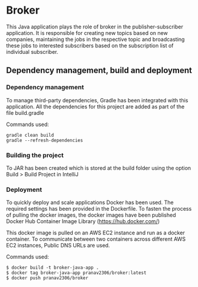 # Broker

This Java application plays the role of broker in the publisher-subscriber application. It is responsible for creating new topics based on new companies, maintaining the jobs in the respective topic and broadcasting these jobs to interested subscribers based on the subscription list of individual subscriber.

## Dependency management, build and deployment

### Dependency management
To manage third-party dependencies, Gradle has been integrated with this application. All the dependencies for this project are added as part of the file build.gradle

Commands used:
```
gradle clean build
gradle --refresh-dependencies
```

### Building the project
To JAR has been created which is stored at the build folder using the option Build > Build Project in IntelliJ

### Deployment
To quickly deploy and scale applications Docker has been used. The required settings has been provided in the Dockerfile. To fasten the process of pulling the docker images, the docker images have been published Docker Hub Container Image Library (https://hub.docker.com/)

This docker image is pulled on an AWS EC2 instance and run as a docker container. To communicate between two containers across different AWS EC2 instances, Public DNS URLs are used.

Commands used:
```
$ docker build -t broker-java-app .
$ docker tag broker-java-app pranav2306/broker:latest
$ docker push pranav2306/broker
```


